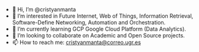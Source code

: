 - 👋 Hi, I’m @cristyanmanta
- 👀 I’m interested in Future Internet, Web of Things, Information Retrieval, Software-Define Networking, Automation and Orchestration.
- 🌱 I’m currently learning GCP Google Cloud Platform (Data Analytics).
- 💞️ I’m looking to collaborate on Academic and Open Source projects. 
- 📫 How to reach me: cristyanmanta@correo.ugr.es

<!---
cristyanmanta/cristyanmanta is a ✨ special ✨ repository because its `README.md` (this file) appears on your GitHub profile.
You can click the Preview link to take a look at your changes.
--->
